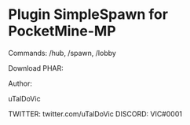 # Plugin SimpleSpawn for PocketMine-MP

Commands: /hub, /spawn, /lobby

Download PHAR:

Author:

uTalDoVic

TWITTER: twitter.com/uTalDoVic
DISCORD: VIC#0001
